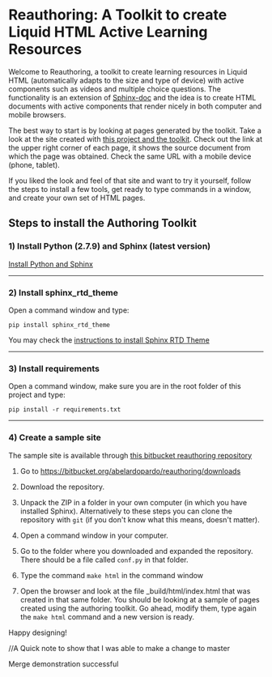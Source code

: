 # Reauthoring: A Toolkit to create Liquid HTML Active Learning Resources

Welcome to Reauthoring, a toolkit to create learning resources in Liquid HTML
(automatically adapts to the size and type of device) with active components
such as videos and multiple choice questions. The functionality is an extension
of [Sphinx-doc](http://sphinx-doc.org) and the idea is to create HTML documents
with active components that render nicely in both computer and mobile browsers.

The best way to start is by looking at pages generated by the toolkit. Take a
look at the site created with
[this project and the toolkit](http://abelardopardo.com/Reauthoring). Check out
the link at the upper right corner of each page, it shows the source document
from which the page was obtained. Check the same URL with a mobile device
(phone, tablet).

If you liked the look and feel of that site and want to try it yourself, follow
the steps to install a few tools, get ready to type commands in a window, and
create your own set of HTML pages.

## Steps to install the Authoring Toolkit


### 1) Install Python (2.7.9) and Sphinx (latest version)

[Install Python and Sphinx](http://sphinx-doc.org/latest/install.html)

---
 
### 2) Install sphinx_rtd_theme

Open a command window and type:

`pip install sphinx_rtd_theme`

You may check the
[instructions to install Sphinx RTD Theme](https://github.com/snide/sphinx_rtd_theme)

---

### 3) Install requirements

Open a command window, make sure you are in the root folder of this project and
type:

`pip install -r requirements.txt`

---

### 4) Create a sample site

The sample site is available through [this bitbucket reauthoring repository](https://bitbucket.org/abelardopardo/reauthoring)

1. Go to https://bitbucket.org/abelardopardo/reauthoring/downloads
  
2. Download the repository. 
  
3. Unpack the ZIP in a folder in your own computer (in which you have installed
   Sphinx). Alternatively to these steps you can clone the repository with
   `git` (if you don't know what this means, doesn't matter).
    
4. Open a command window in your computer.
  
5. Go to the folder where you downloaded and expanded the repository. There
   should be a file called `conf.py` in that folder.
       
6. Type the command `make html` in the command window
	   
7. Open the browser and look at the file _build/html/index.html that was
   created in that same folder. You should be looking at a sample of pages
   created using the authoring toolkit. Go ahead, modify them, type again the
   `make html` command and a new version is ready.

Happy designing!

//A Quick note to show that I was able to make a change to master

Merge demonstration successful
